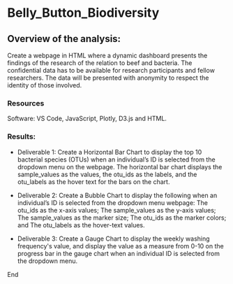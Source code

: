 # **Belly_Button_Biodiversity**

## Overview of the analysis: 
Create a webpage in HTML where a dynamic dashboard presents the findings of the research of the relation to beef and bacteria. The confidential data has to be available for research participants and fellow researchers. The data will be presented with anonymity to respect the identity of those involved. 

### Resources

Software: VS Code, JavaScript, Plotly, D3.js and HTML. 

### Results:

- Deliverable 1: Create a Horizontal Bar Chart to display the top 10 bacterial species (OTUs) when an individual’s ID is selected from the dropdown menu on the webpage. The horizontal bar chart displays the sample_values as the values, the otu_ids as the labels, and the otu_labels as the hover text for the bars on the chart.

- Deliverable 2: Create a Bubble Chart to display the following when an individual’s ID is selected from the dropdown menu webpage: The otu_ids as the x-axis values; The sample_values as the y-axis values; The sample_values as the marker size; The otu_ids as the marker colors; and The otu_labels as the hover-text values.

- Deliverable 3: Create a Gauge Chart to display the weekly washing frequency's value, and display the value as a measure from 0-10 on the progress bar in the gauge chart when an individual ID is selected from the dropdown menu.

End

